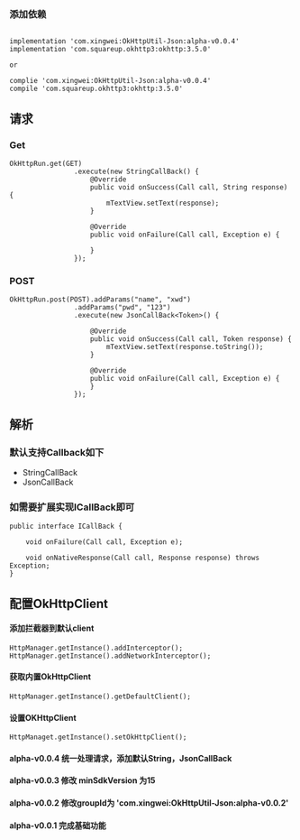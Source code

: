 ### 添加依赖

```

implementation 'com.xingwei:OkHttpUtil-Json:alpha-v0.0.4'
implementation 'com.squareup.okhttp3:okhttp:3.5.0'

or

complie 'com.xingwei:OkHttpUtil-Json:alpha-v0.0.4' 
compile 'com.squareup.okhttp3:okhttp:3.5.0'

```

## 请求

### Get

```
OkHttpRun.get(GET)
                .execute(new StringCallBack() {
                    @Override
                    public void onSuccess(Call call, String response) {
                        mTextView.setText(response);
                    }

                    @Override
                    public void onFailure(Call call, Exception e) {

                    }
                });
```


### POST

```
OkHttpRun.post(POST).addParams("name", "xwd")
                .addParams("pwd", "123")
                .execute(new JsonCallBack<Token>() {

                    @Override
                    public void onSuccess(Call call, Token response) {
                        mTextView.setText(response.toString());
                    }

                    @Override
                    public void onFailure(Call call, Exception e) {
                    }
                });
```


## 解析

### 默认支持Callback如下

- StringCallBack
- JsonCallBack

### 如需要扩展实现ICallBack即可

```
public interface ICallBack {

    void onFailure(Call call, Exception e);

    void onNativeResponse(Call call, Response response) throws Exception;
}
```


## 配置OkHttpClient

#### 添加拦截器到默认client

```
HttpManager.getInstance().addInterceptor();
HttpManager.getInstance().addNetworkInterceptor();
```

#### 获取内置OkHttpClient

```
HttpManager.getInstance().getDefaultClient();
```


#### 设置OKHttpClient

```
HttpManaget.getInstance().setOkHttpClient();
```



#### alpha-v0.0.4 统一处理请求，添加默认String，JsonCallBack

#### alpha-v0.0.3 修改 minSdkVersion 为15

#### alpha-v0.0.2 修改groupId为 'com.xingwei:OkHttpUtil-Json:alpha-v0.0.2'

#### alpha-v0.0.1 完成基础功能






